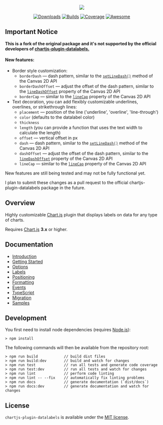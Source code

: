 <p align="center">
  <img src="docs/.vuepress/public/hero-title.svg?sanitize=true">
</p>

<p align="center">
  <a href="https://chartjs-plugin-datalabels.netlify.app/guide/getting-started.html"><img src="https://img.shields.io/github/release/chartjs/chartjs-plugin-datalabels.svg?style=flat-square&maxAge=600" alt="Downloads"></a>
  <a href="https://travis-ci.org/chartjs/chartjs-plugin-datalabels"><img src="https://img.shields.io/travis/chartjs/chartjs-plugin-datalabels.svg?style=flat-square&maxAge=600" alt="Builds"></a>
  <a href="https://codeclimate.com/github/chartjs/chartjs-plugin-datalabels"><img src="https://img.shields.io/codeclimate/c/chartjs/chartjs-plugin-datalabels.svg?style=flat-square&maxAge=600" alt="Coverage"></a>
  <a href="https://github.com/chartjs/awesome"><img src="https://awesome.re/badge-flat2.svg" alt="Awesome"></a>
</p>

## Important Notice

**This is a fork of the original package and it's not supported by the official developers of [chartjs-plugin-datalabels.](https://www.npmjs.com/package/chartjs-plugin-datalabels)**

#### New features:
- Border style customization:
  - `borderDash` — dash pattern, similar to the [`setLineDash()`](https://developer.mozilla.org/en-US/docs/Web/API/CanvasRenderingContext2D/setLineDash) method of the Canvas 2D API
  - `borderDashOffset` — adjust the offset of the dash pattern, similar to the [`lineDashOffset`](https://developer.mozilla.org/en-US/docs/Web/API/CanvasRenderingContext2D/lineDashOffset) property of the Canvas 2D API
  - `borderCap` — similar to the [`lineCap`](https://developer.mozilla.org/en-US/docs/Web/API/CanvasRenderingContext2D/lineCap) property of the Canvas 2D API
- Text decoration, you can add flexibly customizable underlines, overlines, or strikethrough lines:
  - `placement` — position of the line ('underline', 'overline', 'line-through')
  - `color` (defaults to the datalabel color)
  - `thickness`
  - `length` (you can provide a function that uses the text width to calculate the length)
  - `offset` — vertical offset in px
  - `dash` — dash pattern, similar to the [`setLineDash()`](https://developer.mozilla.org/en-US/docs/Web/API/CanvasRenderingContext2D/setLineDash) method of the Canvas 2D API
  - `dashOffset` — adjust the offset of the dash pattern, similar to the [`lineDashOffset`](https://developer.mozilla.org/en-US/docs/Web/API/CanvasRenderingContext2D/lineDashOffset) property of the Canvas 2D API
  - `lineCap` — similar to the [`lineCap`](https://developer.mozilla.org/en-US/docs/Web/API/CanvasRenderingContext2D/lineCap) property of the Canvas 2D API

New features are still being tested and may not be fully functional yet.

I plan to submit these changes as a pull request to the official chartjs-plugin-datalabels package in the future.

## Overview

Highly customizable [Chart.js](https://www.chartjs.org/) plugin that displays labels on data for any type of charts.

Requires [Chart.js](https://github.com/chartjs/Chart.js/releases) **3.x** or higher.

## Documentation

- [Introduction](https://chartjs-plugin-datalabels.netlify.app/guide/)
- [Getting Started](https://chartjs-plugin-datalabels.netlify.app/guide/getting-started.html)
- [Options](https://chartjs-plugin-datalabels.netlify.app/guide/options.html)
- [Labels](https://chartjs-plugin-datalabels.netlify.app/guide/labels.html)
- [Positioning](https://chartjs-plugin-datalabels.netlify.app/guide/positioning.html)
- [Formatting](https://chartjs-plugin-datalabels.netlify.app/guide/formatting.html)
- [Events](https://chartjs-plugin-datalabels.netlify.app/guide/events.html)
- [TypeScript](https://chartjs-plugin-datalabels.netlify.app/guide/typescript.html)
- [Migration](https://chartjs-plugin-datalabels.netlify.app/guide/migration.html)
- [Samples](https://chartjs-plugin-datalabels.netlify.app/samples/)

## Development

You first need to install node dependencies (requires [Node.js](https://nodejs.org/)):

```
> npm install
```

The following commands will then be available from the repository root:

```
> npm run build            // build dist files
> npm run build:dev        // build and watch for changes
> npm run test             // run all tests and generate code coverage
> npm run test:dev         // run all tests and watch for changes
> npm run lint             // perform code linting
> npm run lint -- --fix    // automatically fix linting problems
> npm run docs             // generate documentation (`dist/docs`)
> npm run docs:dev         // generate documentation and watch for changes
```

## License

`chartjs-plugin-datalabels` is available under the [MIT license](LICENSE.md).
